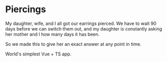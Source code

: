 # Piercings

My daughter, wife, and I all got our earrings pierced. We have to wait 90 days before we can switch them out, and 
my daughter is constantly asking her mother and I how many days it has been.

So we made this to give her an exact answer at any point in time.

World's simplest Vue + TS app.